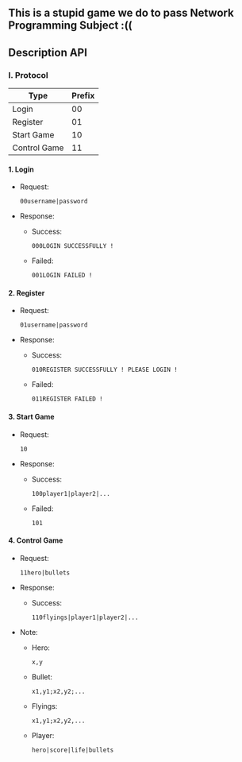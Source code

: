 ## This is a stupid game we do to pass Network Programming Subject :((

## Description API 

### I. Protocol

| Type         | Prefix      |
|--------------|-------------|
| Login        |      00     |
| Register     |      01     |
| Start Game   |      10     |
| Control Game |      11     |

#### 1. Login

- Request:
    ```
    00username|password
    ```
- Response:
    
    + Success:

        ```
        000LOGIN SUCCESSFULLY !
        ```

    + Failed:

        ```
        001LOGIN FAILED !
        ```
#### 2. Register
- Request:
    ```
    01username|password
    ```
- Response:

    + Success:
        ```
        010REGISTER SUCCESSFULLY ! PLEASE LOGIN !
        ```
    + Failed:
        ```
        011REGISTER FAILED !
        ```
#### 3. Start Game
- Request:
    ```
    10
    ```
- Response:

    + Success:
        ```
        100player1|player2|...
        ```

    + Failed:
        ```
        101
        ```


#### 4. Control Game
- Request:
    ```
    11hero|bullets
    ```
- Response:

    + Success:
        ```
        110flyings|player1|player2|...
        ```
- Note:
    
    + Hero:
        ```
        x,y
        ```
    + Bullet:
        ```
        x1,y1;x2,y2;...
        ```
    + Flyings:
        ```
        x1,y1;x2,y2,...
        ```
    + Player:
        ```
        hero|score|life|bullets
        ```
